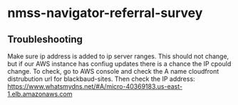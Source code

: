 # nmss-navigator-referral-survey


## Troubleshooting
Make sure ip address is added to ip server ranges. This should not change, but if our AWS instance has confiug updates there is a chance the IP cpould change. To check, go to AWS console and check the A name cloudfront distrubution url for blackbaud-sites. Then check the IP address:
https://www.whatsmydns.net/#A/micro-40369183.us-east-1.elb.amazonaws.com
